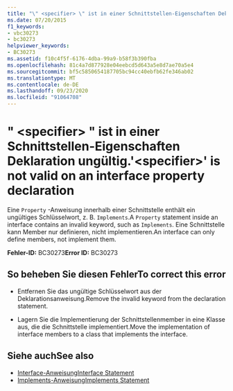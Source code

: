 ```yaml
---
title: "\" <specifier> \" ist in einer Schnittstellen-Eigenschaften Deklaration ungültig."
ms.date: 07/20/2015
f1_keywords:
- vbc30273
- bc30273
helpviewer_keywords:
- BC30273
ms.assetid: f10c4f5f-6176-4dba-99a9-b58f3b390fba
ms.openlocfilehash: 81c4a7d877928e04eebcd5d643a5e8d7ae70a5e4
ms.sourcegitcommit: bf5c5850654187705bc94cc40ebfb62fe346ab02
ms.translationtype: MT
ms.contentlocale: de-DE
ms.lasthandoff: 09/23/2020
ms.locfileid: "91064708"
---
```

# <a name="specifier-is-not-valid-on-an-interface-property-declaration"></a><span data-ttu-id="27d4d-102">" \<specifier> " ist in einer Schnittstellen-Eigenschaften Deklaration ungültig.</span><span class="sxs-lookup"><span data-stu-id="27d4d-102">'\<specifier>' is not valid on an interface property declaration</span></span>

<span data-ttu-id="27d4d-103">Eine `Property` -Anweisung innerhalb einer Schnittstelle enthält ein ungültiges Schlüsselwort, z. B. `Implements`.</span><span class="sxs-lookup"><span data-stu-id="27d4d-103">A `Property` statement inside an interface contains an invalid keyword, such as `Implements`.</span></span> <span data-ttu-id="27d4d-104">Eine Schnittstelle kann Member nur definieren, nicht implementieren.</span><span class="sxs-lookup"><span data-stu-id="27d4d-104">An interface can only define members, not implement them.</span></span>  
  
 <span data-ttu-id="27d4d-105">**Fehler-ID:** BC30273</span><span class="sxs-lookup"><span data-stu-id="27d4d-105">**Error ID:** BC30273</span></span>  
  
## <a name="to-correct-this-error"></a><span data-ttu-id="27d4d-106">So beheben Sie diesen Fehler</span><span class="sxs-lookup"><span data-stu-id="27d4d-106">To correct this error</span></span>  
  
- <span data-ttu-id="27d4d-107">Entfernen Sie das ungültige Schlüsselwort aus der Deklarationsanweisung.</span><span class="sxs-lookup"><span data-stu-id="27d4d-107">Remove the invalid keyword from the declaration statement.</span></span>  
  
- <span data-ttu-id="27d4d-108">Lagern Sie die Implementierung der Schnittstellenmember in eine Klasse aus, die die Schnittstelle implementiert.</span><span class="sxs-lookup"><span data-stu-id="27d4d-108">Move the implementation of interface members to a class that implements the interface.</span></span>  
  
## <a name="see-also"></a><span data-ttu-id="27d4d-109">Siehe auch</span><span class="sxs-lookup"><span data-stu-id="27d4d-109">See also</span></span>

- [<span data-ttu-id="27d4d-110">Interface-Anweisung</span><span class="sxs-lookup"><span data-stu-id="27d4d-110">Interface Statement</span></span>](../language-reference/statements/interface-statement.md)
- [<span data-ttu-id="27d4d-111">Implements-Anweisung</span><span class="sxs-lookup"><span data-stu-id="27d4d-111">Implements Statement</span></span>](../language-reference/statements/implements-statement.md)
